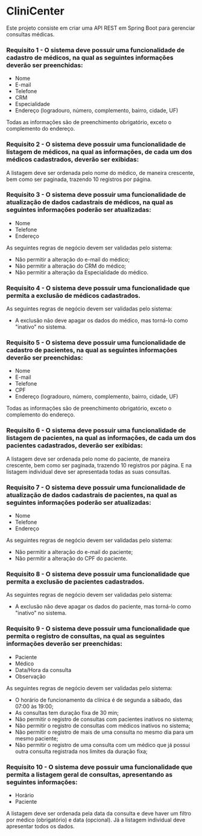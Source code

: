 # CliniCenter
Este projeto consiste em criar uma API REST em Spring Boot para gerenciar consultas médicas.

### Requisito 1 - O sistema deve possuir uma funcionalidade de cadastro de médicos, na qual as seguintes informações deverão ser preenchidas:
* Nome
* E-mail
* Telefone
* CRM
* Especialidade
* Endereço (logradouro, número, complemento, bairro, cidade, UF)

Todas as informações são de preenchimento obrigatório, exceto o complemento do endereço.

### Requisito 2 - O sistema deve possuir uma funcionalidade de listagem de médicos, na qual as informações, de cada um dos médicos cadastrados, deverão ser exibidas:

A listagem deve ser ordenada pelo nome do médico, de maneira crescente, bem como ser paginada, trazendo 10 registros por página.

### Requisito 3 - O sistema deve possuir uma funcionalidade de atualização de dados cadastrais de médicos, na qual as seguintes informações poderão ser atualizadas:
* Nome
* Telefone
* Endereço

As seguintes regras de negócio devem ser validadas pelo sistema:
* Não permitir a alteração do e-mail do médico;
* Não permitir a alteração do CRM do médico;
* Não permitir a alteração da Especialidade do médico.

### Requisito 4 - O sistema deve possuir uma funcionalidade que permita a exclusão de médicos cadastrados.

As seguintes regras de negócio devem ser validadas pelo sistema:
* A exclusão não deve apagar os dados do médico, mas torná-lo como "inativo" no sistema.

### Requisito 5 - O sistema deve possuir uma funcionalidade de cadastro de pacientes, na qual as seguintes informações deverão ser preenchidas:
* Nome
* E-mail
* Telefone
* CPF
* Endereço (logradouro, número, complemento, bairro, cidade, UF)

Todas as informações são de preenchimento obrigatório, exceto o complemento do endereço.

### Requisito 6 - O sistema deve possuir uma funcionalidade de listagem de pacientes, na qual as informações, de cada um dos pacientes cadastrados, deverão ser exibidas:

A listagem deve ser ordenada pelo nome do paciente, de maneira crescente, bem como ser paginada, trazendo 10 registros por página. E na listagem individual deve ser apresentada todas as suas consultas. 

### Requisito 7 - O sistema deve possuir uma funcionalidade de atualização de dados cadastrais de pacientes, na qual as seguintes informações poderão ser atualizadas:
* Nome
* Telefone
* Endereço

As seguintes regras de negócio devem ser validadas pelo sistema:
* Não permitir a alteração do e-mail do paciente;
* Não permitir a alteração do CPF do paciente.

### Requisito 8 - O sistema deve possuir uma funcionalidade que permita a exclusão de pacientes cadastrados.

As seguintes regras de negócio devem ser validadas pelo sistema:
* A exclusão não deve apagar os dados do paciente, mas torná-lo como "inativo" no sistema.

### Requisito 9 - O sistema deve possuir uma funcionalidade que permita o registro de consultas, na qual as seguintes informações deverão ser preenchidas:
* Paciente
* Médico
* Data/Hora da consulta
* Observação

As seguintes regras de negócio devem ser validadas pelo sistema:
* O horário de funcionamento da clínica é de segunda a sábado, das 07:00 às 19:00;
* As consultas tem duração fixa de 30 min;
* Não permitir o registro de consultas com pacientes inativos no sistema;
* Não permitir o registro de consultas com médicos inativos no sistema;
* Não permitir o registro de mais de uma consulta no mesmo dia para um mesmo paciente;
* Não permitir o registro de uma consulta com um médico que já possui outra consulta registrada nos limites da duração fixa;

### Requisito 10 - O sistema deve possuir uma funcionalidade que permita a listagem geral de consultas, apresentando as seguintes informações:
* Horário
* Paciente

A listagem deve ser ordenada pela data da consulta e deve haver um filtro por médico (obrigatório) e data (opcional). Já a listagem individual deve apresentar todos os dados.

